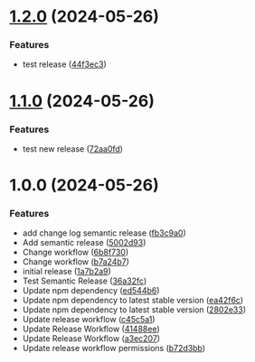 # [1.2.0](https://github.com/michael-ortiz/LinkifyBio/compare/v1.1.0...v1.2.0) (2024-05-26)


### Features

* test release ([44f3ec3](https://github.com/michael-ortiz/LinkifyBio/commit/44f3ec30cd7a40deb80f301243f71bc0062db035))

# [1.1.0](https://github.com/michael-ortiz/LinkifyBio/compare/v1.0.0...v1.1.0) (2024-05-26)


### Features

* test new release ([72aa0fd](https://github.com/michael-ortiz/LinkifyBio/commit/72aa0fdfbe3e3d6c2cc4a3c77bcb7a7b0ef2ea96))

# 1.0.0 (2024-05-26)


### Features

*  add change log semantic release ([fb3c9a0](https://github.com/michael-ortiz/LinkifyBio/commit/fb3c9a04733e345a5e7042cd743ea956b6adf7e3))
* Add semantic release ([5002d93](https://github.com/michael-ortiz/LinkifyBio/commit/5002d930562c31154633b159207abed8e62749aa))
* Change workflow ([6b8f730](https://github.com/michael-ortiz/LinkifyBio/commit/6b8f7307ba2968fcb66ebd30e72c76145f3d1d76))
* Change workflow ([b7a24b7](https://github.com/michael-ortiz/LinkifyBio/commit/b7a24b7efd21bb9543551e3f2e867c2a5f47a7de))
* initial release ([1a7b2a9](https://github.com/michael-ortiz/LinkifyBio/commit/1a7b2a93673f3c9a5813f21a710c4f6a773351e2))
* Test Semantic Release ([36a32fc](https://github.com/michael-ortiz/LinkifyBio/commit/36a32fc38e7bc78f746b0653e6a9e2dd1b03419b))
* Update npm dependency ([ed544b6](https://github.com/michael-ortiz/LinkifyBio/commit/ed544b6274b5aae56dce11ac13d9eb3e8be2b1e3))
* Update npm dependency to latest stable version ([ea42f6c](https://github.com/michael-ortiz/LinkifyBio/commit/ea42f6cd0b91f04d8d887739118390fdd00c7014))
* Update npm dependency to latest stable version ([2802e33](https://github.com/michael-ortiz/LinkifyBio/commit/2802e33651fd6e6d5dff821e07cf6fd843437f55))
* Update release workflow ([c45c5a1](https://github.com/michael-ortiz/LinkifyBio/commit/c45c5a1c220ac7821dafe71ab74715b8453a6fd8))
* Update Release Workflow ([41488ee](https://github.com/michael-ortiz/LinkifyBio/commit/41488eedc0fdc36d5c56cdf5744128c95ff8fa67))
* Update Release Workflow ([a3ec207](https://github.com/michael-ortiz/LinkifyBio/commit/a3ec2077387420f100770be0408ed2dc9f882f92))
* Update release workflow permissions ([b72d3bb](https://github.com/michael-ortiz/LinkifyBio/commit/b72d3bb7815b917d4187f7ab8fcf4a45f1f800e3))
